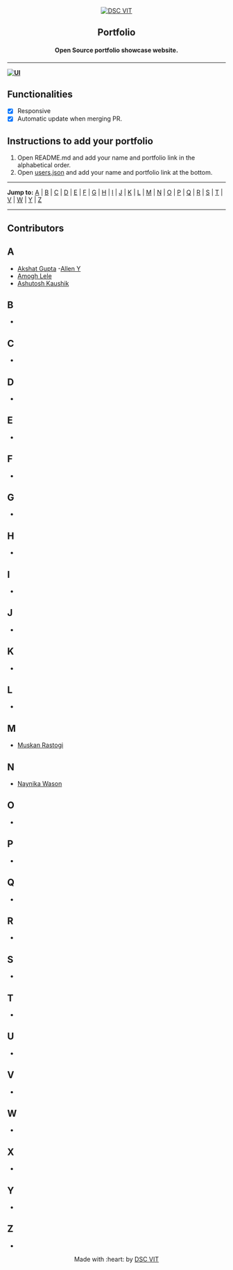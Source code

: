 <p align="center">
<a href="https://dscvit.com">
	<img src="https://user-images.githubusercontent.com/30529572/92081025-fabe6f00-edb1-11ea-9169-4a8a61a5dd45.png" alt="DSC VIT"/>
</a>
	<h2 align="center">Portfolio</h2>
	<h4 align="center">Open Source portfolio showcase website.<h4>
</p>

---
[![UI ](https://img.shields.io/badge/User%20Interface-Link%20to%20UI-orange?style=flat-square&logo=appveyor)](https://portfolio.dscvit.com)


## Functionalities
- [x]  Responsive
- [x]  Automatic update when merging PR.

## Instructions to add your portfolio
1. Open README.md and add your name and portfolio link in the alphabetical order.
2. Open [users.json](./users.json) and add your name and portfolio link at the bottom.

---

**Jump to:** [A](#a) | [B](#b) | [C](#c) | [D](#d) | [E](#e) | [F](#f) | [G](#g) | [H](#h) | [I](#i) | [J](#j) | [K](#k) | [L](#l) | [M](#m) | [N](#n) | [O](#o) | [P](#p) | [Q](#q) | [R](#r) | [S](#s) | [T](#t) | [V](#v) | [W](#w) | [Y](#y) | [Z](#z) 

---

## Contributors
## A
- [Akshat Gupta](https://www.akshatvg.com)
-[Allen Y]( https://alleny244.github.io/Portfolio/)
- [Amogh Lele](https://sphericalkat.dev)
- [Ashutosh Kaushik](https://ashdarkfold.github.io)

## B
- []()

## C
- []()

## D
- []()

## E
- []()

## F
- []()

## G
- []()

## H
- []()

## I
- []()

## J
- []()

## K
- []()

## L
- []()

## M
- [Muskan Rastogi](https://muskanrastogi1.github.io)

## N
- [Naynika Wason](https://www.naynikawason.tech)

## O
- []()

## P
- []()

## Q
- []()

## R
- []()

## S
- []()

## T
- []()

## U
- []()

## V
- []()

## W
- []()

## X
- []()

## Y
- []()

## Z
- []()

<p align="center">
	Made with :heart: by <a href="https://dscvit.com">DSC VIT</a>
</p>

